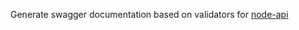 Generate swagger documentation based on validators for [node-api](https://github.com/igormigunov/node-api)
